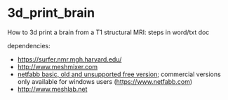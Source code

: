 # 3d_print_brain
How to 3d print a brain from a T1 structural MRI: steps in word/txt doc

dependencies:
- https://surfer.nmr.mgh.harvard.edu/
- http://www.meshmixer.com
- [netfabb basic, old and unsupported free version](https://github.com/3DprintFIT/netfabb-basic-download/releases/tag/v7.4.0); commercial versions only available for windows users (https://www.netfabb.com)
- http://www.meshlab.net
